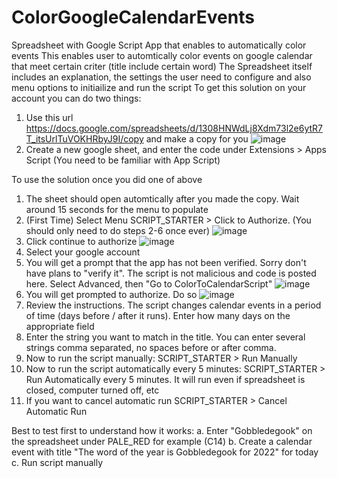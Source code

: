 # ColorGoogleCalendarEvents
Spreadsheet with Google Script App that enables to automatically color events
This enables user to automtically color events on google calendar that meet certain criter (title include certain word)
The Spreadsheet itself includes an explanation, the settings the user need to configure and also menu options to initiailize and run the script
To get this solution on your account you can do two things:
1. Use this url https://docs.google.com/spreadsheets/d/1308HNWdLj8Xdm73l2e6ytR7T_itsUrlTuVOKHRbyJ9I/copy and make a copy for you
![image](https://user-images.githubusercontent.com/24392647/202052041-dfe13bde-0758-4f9c-bff6-98646dd098b0.png)
2. Create a new google sheet, and enter the code under Extensions > Apps Script (You need to be familiar with App Script)

To use the solution once you did one of above
1. The sheet should open automtically after you made the copy. Wait around 15 seconds for the menu to populate
2. (First Time) Select Menu SCRIPT_STARTER > Click to Authorize. (You should only need to do steps 2-6 once ever)
![image](https://user-images.githubusercontent.com/24392647/202052294-bc4420c4-5312-49c4-b565-c489b7397a36.png)
3. Click continue to authorize
![image](https://user-images.githubusercontent.com/24392647/202052343-42f064e4-c5df-4581-9957-586648863392.png)
4. Select your google account
5. You will get a prompt that the app has not been verified. Sorry don't have plans to "verify it". The script is not malicious and code is posted here. Select Advanced, then "Go to ColorToCalendarScript"
![image](https://user-images.githubusercontent.com/24392647/202052409-4680832a-ceb7-4961-9dc1-51e4f727aed8.png)
6. You will get prompted to authorize. Do so
![image](https://user-images.githubusercontent.com/24392647/202052868-0278292c-34c2-48c2-ad21-59cd8d23f5b9.png)
7. Review the instructions. The script changes calendar events in a period of time (days before / after it runs). Enter how many days on the appropriate field
8. Enter the string you want to match in the title. You can enter several strings comma separated, no spaces before or after comma.
9. Now to run the script manually: SCRIPT_STARTER > Run Manually
10. Now to run the script automatically every 5 minutes: SCRIPT_STARTER > Run Automatically every 5 minutes. It will run even if spreadsheet is closed, computer turned off, etc
11. If you want to cancel automatic run SCRIPT_STARTER > Cancel Automatic Run

Best to test first to understand how it works:
a. Enter "Gobbledegook" on the spreadsheet under PALE_RED for example (C14)
b. Create a calendar event with title "The word of the year is Gobbledegook for 2022" for today
c. Run script manually
